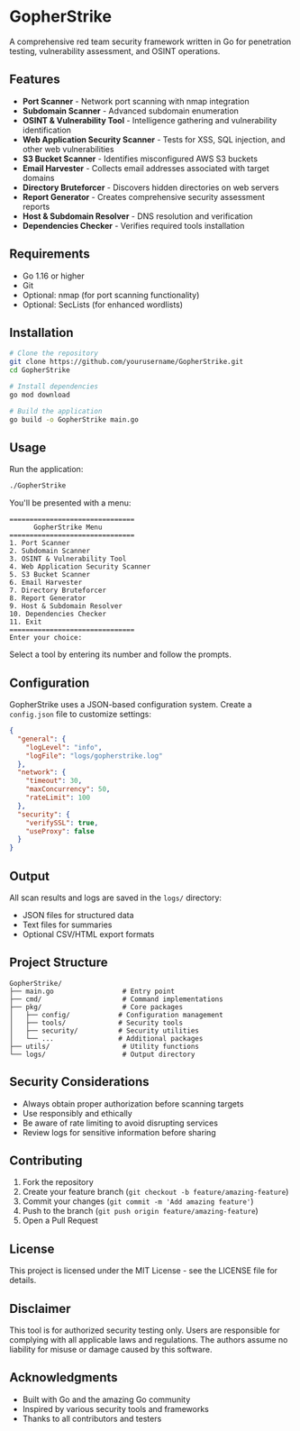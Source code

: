 # GopherStrike

A comprehensive red team security framework written in Go for penetration testing, vulnerability assessment, and OSINT operations.

## Features

- **Port Scanner** - Network port scanning with nmap integration
- **Subdomain Scanner** - Advanced subdomain enumeration
- **OSINT & Vulnerability Tool** - Intelligence gathering and vulnerability identification
- **Web Application Security Scanner** - Tests for XSS, SQL injection, and other web vulnerabilities
- **S3 Bucket Scanner** - Identifies misconfigured AWS S3 buckets
- **Email Harvester** - Collects email addresses associated with target domains
- **Directory Bruteforcer** - Discovers hidden directories on web servers
- **Report Generator** - Creates comprehensive security assessment reports
- **Host & Subdomain Resolver** - DNS resolution and verification
- **Dependencies Checker** - Verifies required tools installation

## Requirements

- Go 1.16 or higher
- Git
- Optional: nmap (for port scanning functionality)
- Optional: SecLists (for enhanced wordlists)

## Installation

```bash
# Clone the repository
git clone https://github.com/yourusername/GopherStrike.git
cd GopherStrike

# Install dependencies
go mod download

# Build the application
go build -o GopherStrike main.go
```

## Usage

Run the application:

```bash
./GopherStrike
```

You'll be presented with a menu:

```
===============================
      GopherStrike Menu
===============================
1. Port Scanner
2. Subdomain Scanner
3. OSINT & Vulnerability Tool
4. Web Application Security Scanner
5. S3 Bucket Scanner
6. Email Harvester
7. Directory Bruteforcer
8. Report Generator
9. Host & Subdomain Resolver
10. Dependencies Checker
11. Exit
===============================
Enter your choice:
```

Select a tool by entering its number and follow the prompts.

## Configuration

GopherStrike uses a JSON-based configuration system. Create a `config.json` file to customize settings:

```json
{
  "general": {
    "logLevel": "info",
    "logFile": "logs/gopherstrike.log"
  },
  "network": {
    "timeout": 30,
    "maxConcurrency": 50,
    "rateLimit": 100
  },
  "security": {
    "verifySSL": true,
    "useProxy": false
  }
}
```

## Output

All scan results and logs are saved in the `logs/` directory:
- JSON files for structured data
- Text files for summaries
- Optional CSV/HTML export formats

## Project Structure

```
GopherStrike/
├── main.go                 # Entry point
├── cmd/                    # Command implementations
├── pkg/                    # Core packages
│   ├── config/            # Configuration management
│   ├── tools/             # Security tools
│   ├── security/          # Security utilities
│   └── ...                # Additional packages
├── utils/                  # Utility functions
└── logs/                   # Output directory
```

## Security Considerations

- Always obtain proper authorization before scanning targets
- Use responsibly and ethically
- Be aware of rate limiting to avoid disrupting services
- Review logs for sensitive information before sharing

## Contributing

1. Fork the repository
2. Create your feature branch (`git checkout -b feature/amazing-feature`)
3. Commit your changes (`git commit -m 'Add amazing feature'`)
4. Push to the branch (`git push origin feature/amazing-feature`)
5. Open a Pull Request

## License

This project is licensed under the MIT License - see the LICENSE file for details.

## Disclaimer

This tool is for authorized security testing only. Users are responsible for complying with all applicable laws and regulations. The authors assume no liability for misuse or damage caused by this software.

## Acknowledgments

- Built with Go and the amazing Go community
- Inspired by various security tools and frameworks
- Thanks to all contributors and testers